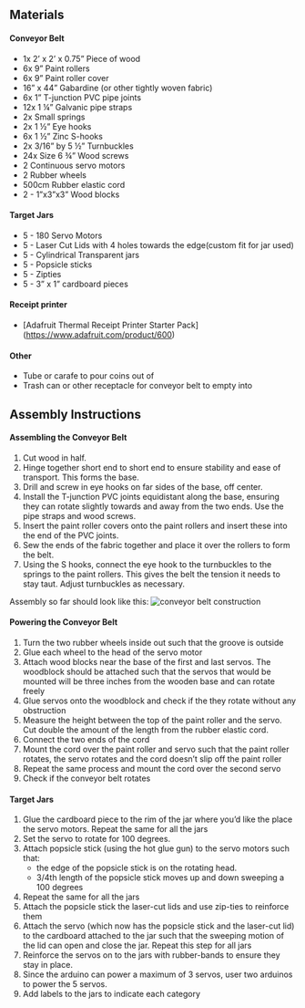 ## Materials

#### Conveyor Belt

* 1x 2’ x 2’ x 0.75” Piece of wood
* 6x 9” Paint rollers 
* 6x 9” Paint roller cover
* 16” x 44” Gabardine (or other tightly woven fabric)
* 6x 1” T-junction PVC pipe joints
* 12x 1 ¼” Galvanic pipe straps
* 2x Small springs
* 2x 1 ½” Eye hooks
* 6x 1 ½” Zinc S-hooks
* 2x 3/16” by 5 ½” Turnbuckles
* 24x Size 6 ¾” Wood screws
* 2 Continuous servo motors
* 2 Rubber wheels
* 500cm Rubber elastic cord
* 2 - 1”x3”x3” Wood blocks

#### Target Jars 

* 5 - 180 Servo Motors
* 5 - Laser Cut Lids with 4 holes towards the 
edge(custom fit for jar used)
* 5 - Cylindrical Transparent jars 
* 5 - Popsicle sticks
* 5 - Zipties
* 5 - 3” x 1” cardboard pieces

#### Receipt printer

* [Adafruit Thermal Receipt Printer Starter Pack] (https://www.adafruit.com/product/600)

#### Other
* Tube or carafe to pour coins out of
* Trash can or other receptacle for conveyor belt to empty into

## Assembly Instructions

#### Assembling the Conveyor Belt
1. Cut wood in half. 
2. Hinge together short end to short end to ensure stability and ease of transport. This forms the base.
3. Drill and screw in eye hooks on far sides of the base, off center.
4. Install the T-junction PVC joints equidistant along the base, ensuring they can rotate slightly towards and away from the two ends. Use the pipe straps and wood screws.
5. Insert the paint roller covers onto the paint rollers and insert these into the end of the PVC joints.
6. Sew the ends of the fabric together and place it over the rollers to form the belt.
7. Using the S hooks, connect the eye hook to the turnbuckles to the springs to the paint rollers. This gives the belt the tension it needs to stay taut. Adjust turnbuckles as necessary.

Assembly so far should look like this:
![conveyor belt construction](https://i.imgur.com/halpl3U.jpg "Conveyor Belt Construction")

#### Powering the Conveyor Belt
1. Turn the two rubber wheels inside out such that the groove is outside
2. Glue each wheel to the head of the servo motor
3. Attach wood blocks near the base of  the first and last servos. The woodblock should be attached such that the servos that would be mounted will be three inches from the wooden base and can rotate freely
4. Glue servos onto the woodblock and check if the they rotate without any obstruction
5. Measure the height between the top of the paint roller and the servo. Cut double the amount of the length from the rubber elastic cord. 
6. Connect the two ends of the cord 
7. Mount the cord over the paint roller and servo such that the paint roller rotates, the servo rotates and the cord doesn’t slip off the paint roller
8. Repeat the same process and mount the cord over the second servo 
9. Check if the conveyor belt rotates

#### Target Jars 
1. Glue the cardboard piece to the rim of the jar where you’d like the place the servo motors. Repeat the same for all the jars
2. Set the servo to rotate for 100 degrees.
3. Attach popsicle stick (using the hot glue gun) to the servo motors such that:
    * the edge of the popsicle stick is on the rotating head.
    * 3/4th length of the popsicle stick moves up and down sweeping a 100 degrees
4. Repeat the same for all the jars
5. Attach the popsicle stick the laser-cut lids and use zip-ties to reinforce them
6. Attach the servo (which now has the popsicle stick and the laser-cut lid) to the cardboard attached to the jar such that the sweeping motion of the lid can open and close the jar. Repeat this step for all jars
7. Reinforce the servos on to the jars with rubber-bands to ensure they stay in place.
8. Since the arduino can power a maximum of 3 servos, user two arduinos to power the 5 servos.
9. Add labels to the jars to indicate each category
